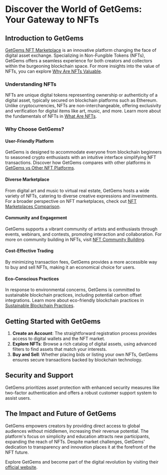 # Discover the World of GetGems: Your Gateway to NFTs

## Introduction to GetGems

[GetGems NFT Marketplace](https://www.getgems.io) is an innovative platform changing the face of digital asset exchange. Specializing in Non-Fungible Tokens (NFTs), GetGems offers a seamless experience for both creators and collectors within the burgeoning blockchain space. For more insights into the value of NFTs, you can explore [Why Are NFTs Valuable](https://www.license-token.com/wiki/why-are-nf-ts-valuable).

### Understanding NFTs

NFTs are unique digital tokens representing ownership or authenticity of a digital asset, typically secured on blockchain platforms such as Ethereum. Unlike cryptocurrencies, NFTs are non-interchangeable, offering exclusivity and verification for digital items like art, music, and more. Learn more about the fundamentals of NFTs in [What Are NFTs](https://www.license-token.com/wiki/what-are-nf-ts).

### Why Choose GetGems?

#### User-Friendly Platform

GetGems is designed to accommodate everyone from blockchain beginners to seasoned crypto enthusiasts with an intuitive interface simplifying NFT transactions. Discover how GetGems compares with other platforms in [GetGems vs Other NFT Platforms](https://www.license-token.com/wiki/get-gems-vs-other-nft-platforms).

#### Diverse Marketplace

From digital art and music to virtual real estate, GetGems hosts a wide variety of NFTs, catering to diverse creative expressions and investments. For a broader perspective on NFT marketplaces, check out [NFT Marketplaces Comparison](https://www.license-token.com/wiki/nft-marketplaces-comparison).

#### Community and Engagement

GetGems supports a vibrant community of artists and enthusiasts through events, webinars, and contests, promoting interaction and collaboration. For more on community building in NFTs, visit [NFT Community Building](https://www.license-token.com/wiki/nft-community-building).

#### Cost-Effective Trading

By minimizing transaction fees, GetGems provides a more accessible way to buy and sell NFTs, making it an economical choice for users.

#### Eco-Conscious Practices

In response to environmental concerns, GetGems is committed to sustainable blockchain practices, including potential carbon offset integrations. Learn more about eco-friendly blockchain practices in [Sustainable Blockchain Practices](https://www.license-token.com/wiki/sustainable-blockchain-practices).

## Getting Started with GetGems

1. **Create an Account**: The straightforward registration process provides access to digital wallets and the NFT market.
2. **Explore NFTs**: Browse a rich catalog of digital assets, using advanced filters to find assets that match your interests.
3. **Buy and Sell**: Whether placing bids or listing your own NFTs, GetGems ensures secure transactions backed by blockchain technology.

## Security and Support

GetGems prioritizes asset protection with enhanced security measures like two-factor authentication and offers a robust customer support system to assist users.

## The Impact and Future of GetGems

GetGems empowers creators by providing direct access to global audiences without middlemen, increasing their revenue potential. The platform's focus on simplicity and education attracts new participants, expanding the reach of NFTs. Despite market challenges, GetGems' dedication to transparency and innovation places it at the forefront of the NFT future.

Explore GetGems and become part of the digital revolution by visiting their [official website](https://www.getgems.io).